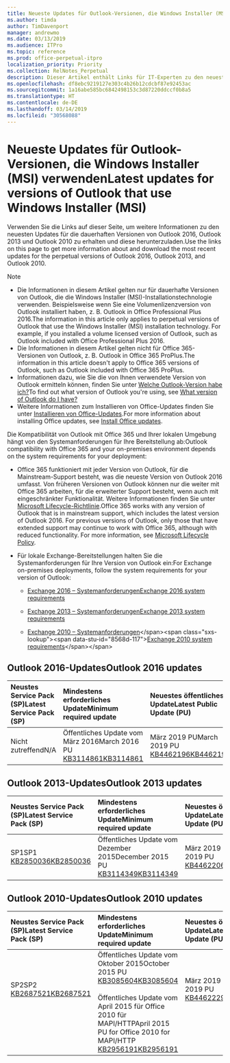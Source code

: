 ```yaml
---
title: Neueste Updates für Outlook-Versionen, die Windows Installer (MSI) verwenden
ms.author: timda
author: TimDavenport
manager: andrewmo
ms.date: 03/13/2019
ms.audience: ITPro
ms.topic: reference
ms.prod: office-perpetual-itpro
localization_priority: Priority
ms.collection: RelNotes_Perpetual
description: Dieser Artikel enthält Links für IT-Experten zu den neuesten Updateinformationen für dauerhafte Versionen von Outlook 2016, Outlook 2013 und Outlook 2010
ms.openlocfilehash: df8ebc9219127e303c4b26b12cdcbf87e92453ac
ms.sourcegitcommit: 1a16abe585bc6842498153c3d87220ddccf0b8a5
ms.translationtype: HT
ms.contentlocale: de-DE
ms.lasthandoff: 03/14/2019
ms.locfileid: "30568088"
---
```

# <a name="latest-updates-for-versions-of-outlook-that-use-windows-installer-msi"></a><span data-ttu-id="8568d-103">Neueste Updates für Outlook-Versionen, die Windows Installer (MSI) verwenden</span><span class="sxs-lookup"><span data-stu-id="8568d-103">Latest updates for versions of Outlook that use Windows Installer (MSI)</span></span>

<span data-ttu-id="8568d-104">Verwenden Sie die Links auf dieser Seite, um weitere Informationen zu den neuesten Updates für die dauerhaften Versionen von Outlook 2016, Outlook 2013 und Outlook 2010 zu erhalten und diese herunterzuladen.</span><span class="sxs-lookup"><span data-stu-id="8568d-104">Use the links on this page to get more information about and download the most recent updates for the perpetual versions of Outlook 2016, Outlook 2013, and Outlook 2010.</span></span>
  
> [!NOTE]
> - <span data-ttu-id="8568d-p101">Die Informationen in diesem Artikel gelten nur für dauerhafte Versionen von Outlook, die die Windows Installer (MSI)-Installationstechnologie verwenden. Beispielsweise wenn Sie eine Volumenlizenzversion von Outlook installiert haben, z. B. Outlook in Office Professional Plus 2016.</span><span class="sxs-lookup"><span data-stu-id="8568d-p101">The information in this article only applies to perpetual versions of Outlook that use the Windows Installer (MSI) installation technology. For example, if you installed a volume licensed version of Outlook, such as Outlook included with Office Professional Plus 2016.</span></span>
> - <span data-ttu-id="8568d-107">Die Informationen in diesem Artikel gelten nicht für Office 365-Versionen von Outlook, z. B. Outlook in Office 365 ProPlus.</span><span class="sxs-lookup"><span data-stu-id="8568d-107">The information in this article doesn't apply to Office 365 versions of Outlook, such as Outlook included with Office 365 ProPlus.</span></span>
> - <span data-ttu-id="8568d-108">Informationen dazu, wie Sie die von Ihnen verwendete Version von Outlook ermitteln können, finden Sie unter [Welche Outlook-Version habe ich?](https://support.office.com/article/b3a9568c-edb5-42b9-9825-d48d82b2257c)</span><span class="sxs-lookup"><span data-stu-id="8568d-108">To find out what version of Outlook you're using, see [What version of Outlook do I have?](https://support.office.com/article/b3a9568c-edb5-42b9-9825-d48d82b2257c)</span></span>
> - <span data-ttu-id="8568d-109">Weitere Informationen zum Installieren von Office-Updates finden Sie unter [Installieren von Office-Updates](https://support.office.com/article/2ab296f3-7f03-43a2-8e50-46de917611c5).</span><span class="sxs-lookup"><span data-stu-id="8568d-109">For more information about installing Office updates, see [Install Office updates](https://support.office.com/article/2ab296f3-7f03-43a2-8e50-46de917611c5).</span></span> 
  
<span data-ttu-id="8568d-110">Die Kompatibilität von Outlook mit Office 365 und Ihrer lokalen Umgebung hängt von den Systemanforderungen für Ihre Bereitstellung ab:</span><span class="sxs-lookup"><span data-stu-id="8568d-110">Outlook compatibility with Office 365 and your on-premises environment depends on the system requirements for your deployment:</span></span>
  
- <span data-ttu-id="8568d-p102">Office 365 funktioniert mit jeder Version von Outlook, für die Mainstream-Support besteht, was die neueste Version von Outlook 2016 umfasst. Von früheren Versionen von Outlook können nur die weiter mit Office 365 arbeiten, für die erweiterter Support besteht, wenn auch mit eingeschränkter Funktionalität. Weitere Informationen finden Sie unter [Microsoft Lifecycle-Richtlinie](https://support.microsoft.com/lifecycle).</span><span class="sxs-lookup"><span data-stu-id="8568d-p102">Office 365 works with any version of Outlook that is in mainstream support, which includes the latest version of Outlook 2016. For previous versions of Outlook, only those that have extended support may continue to work with Office 365, although with reduced functionality. For more information, see [Microsoft Lifecycle Policy](https://support.microsoft.com/lifecycle).</span></span>
    
- <span data-ttu-id="8568d-114">Für lokale Exchange-Bereitstellungen halten Sie die Systemanforderungen für Ihre Version von Outlook ein:</span><span class="sxs-lookup"><span data-stu-id="8568d-114">For Exchange on-premises deployments, follow the system requirements for your version of Outlook:</span></span>
    
  - [<span data-ttu-id="8568d-115">Exchange 2016 – Systemanforderungen</span><span class="sxs-lookup"><span data-stu-id="8568d-115">Exchange 2016 system requirements</span></span>](https://docs.microsoft.com/Exchange/plan-and-deploy/system-requirements)
    
  - [<span data-ttu-id="8568d-116">Exchange 2013 – Systemanforderungen</span><span class="sxs-lookup"><span data-stu-id="8568d-116">Exchange 2013 system requirements</span></span>](https://docs.microsoft.com/exchange/exchange-2013-system-requirements-exchange-2013-help)
    
  - <span data-ttu-id="8568d-117">[Exchange 2010 – Systemanforderungen](https://docs.microsoft.com/previous-versions/office/exchange-server-2010/aa996719(v=exchg.141))</span><span class="sxs-lookup"><span data-stu-id="8568d-117">[Exchange 2010 system requirements](https://docs.microsoft.com/previous-versions/office/exchange-server-2010/aa996719(v=exchg.141))</span></span>

   
## <a name="outlook-2016-updates"></a><span data-ttu-id="8568d-118">Outlook 2016-Updates</span><span class="sxs-lookup"><span data-stu-id="8568d-118">Outlook 2016 updates</span></span>

|<span data-ttu-id="8568d-119">**Neustes Service Pack (SP)**</span><span class="sxs-lookup"><span data-stu-id="8568d-119">**Latest Service Pack (SP)**</span></span>|<span data-ttu-id="8568d-120">**Mindestens erforderliches Update**</span><span class="sxs-lookup"><span data-stu-id="8568d-120">**Minimum required update**</span></span>|<span data-ttu-id="8568d-121">**Neuestes öffentliches Update**</span><span class="sxs-lookup"><span data-stu-id="8568d-121">**Latest Public Update (PU)**</span></span>|
|:-----|:-----|:-----|
|<span data-ttu-id="8568d-122">Nicht zutreffend</span><span class="sxs-lookup"><span data-stu-id="8568d-122">N/A</span></span>  <br/> |<span data-ttu-id="8568d-123">Öffentliches Update vom März 2016</span><span class="sxs-lookup"><span data-stu-id="8568d-123">March 2016 PU</span></span> <br/>[<span data-ttu-id="8568d-124">KB3114861</span><span class="sxs-lookup"><span data-stu-id="8568d-124">KB3114861</span></span>](https://support.microsoft.com/help/3114861) <br/> |<span data-ttu-id="8568d-125">März 2019 PU</span><span class="sxs-lookup"><span data-stu-id="8568d-125">March 2019 PU</span></span> <br/>[<span data-ttu-id="8568d-126">KB4462196</span><span class="sxs-lookup"><span data-stu-id="8568d-126">KB4462196</span></span>](https://support.microsoft.com/help/4462196) 

## <a name="outlook-2013-updates"></a><span data-ttu-id="8568d-127">Outlook 2013-Updates</span><span class="sxs-lookup"><span data-stu-id="8568d-127">Outlook 2013 updates</span></span>

|<span data-ttu-id="8568d-128">**Neustes Service Pack (SP)**</span><span class="sxs-lookup"><span data-stu-id="8568d-128">**Latest Service Pack (SP)**</span></span>|<span data-ttu-id="8568d-129">**Mindestens erforderliches Update**</span><span class="sxs-lookup"><span data-stu-id="8568d-129">**Minimum required update**</span></span>|<span data-ttu-id="8568d-130">**Neuestes öffentliches Update**</span><span class="sxs-lookup"><span data-stu-id="8568d-130">**Latest Public Update (PU)**</span></span>|
|:-----|:-----|:-----|
|<span data-ttu-id="8568d-131">SP1</span><span class="sxs-lookup"><span data-stu-id="8568d-131">SP1</span></span>  <br/>[<span data-ttu-id="8568d-132">KB2850036</span><span class="sxs-lookup"><span data-stu-id="8568d-132">KB2850036</span></span>](https://go.microsoft.com/fwlink/p/?LinkId=512538) <br/> |<span data-ttu-id="8568d-133">Öffentliches Update vom Dezember 2015</span><span class="sxs-lookup"><span data-stu-id="8568d-133">December 2015 PU</span></span> <br/>[<span data-ttu-id="8568d-134">KB3114349</span><span class="sxs-lookup"><span data-stu-id="8568d-134">KB3114349</span></span>](https://support.microsoft.com/kb/3114349) <br/> |<span data-ttu-id="8568d-135">März 2019 PU</span><span class="sxs-lookup"><span data-stu-id="8568d-135">March 2019 PU</span></span> <br/>[<span data-ttu-id="8568d-136">KB4462206</span><span class="sxs-lookup"><span data-stu-id="8568d-136">KB4462206</span></span>](https://support.microsoft.com/help/4462206)  |
   
## <a name="outlook-2010-updates"></a><span data-ttu-id="8568d-137">Outlook 2010-Updates</span><span class="sxs-lookup"><span data-stu-id="8568d-137">Outlook 2010 updates</span></span>

|<span data-ttu-id="8568d-138">**Neustes Service Pack (SP)**</span><span class="sxs-lookup"><span data-stu-id="8568d-138">**Latest Service Pack (SP)**</span></span>|<span data-ttu-id="8568d-139">**Mindestens erforderliches Update**</span><span class="sxs-lookup"><span data-stu-id="8568d-139">**Minimum required update**</span></span>|<span data-ttu-id="8568d-140">**Neuestes öffentliches Update**</span><span class="sxs-lookup"><span data-stu-id="8568d-140">**Latest Public Update (PU)**</span></span>|
|:-----|:-----|:-----|
|<span data-ttu-id="8568d-141">SP2</span><span class="sxs-lookup"><span data-stu-id="8568d-141">SP2</span></span> <br/>[<span data-ttu-id="8568d-142">KB2687521</span><span class="sxs-lookup"><span data-stu-id="8568d-142">KB2687521</span></span>](https://go.microsoft.com/fwlink/p/?LinkId=512542) <br><br><br><br/> |<span data-ttu-id="8568d-143">Öffentliches Update vom Oktober 2015</span><span class="sxs-lookup"><span data-stu-id="8568d-143">October 2015 PU</span></span> <br/> [<span data-ttu-id="8568d-144">KB3085604</span><span class="sxs-lookup"><span data-stu-id="8568d-144">KB3085604</span></span>](https://support.microsoft.com/kb/3085604) <br/><br/>  <span data-ttu-id="8568d-145">Öffentliches Update vom April 2015 für Office 2010 für MAPI/HTTP</span><span class="sxs-lookup"><span data-stu-id="8568d-145">April 2015 PU for Office 2010 for MAPI/HTTP</span></span> <br/> [<span data-ttu-id="8568d-146">KB2956191</span><span class="sxs-lookup"><span data-stu-id="8568d-146">KB2956191</span></span>](https://support.microsoft.com/de-DE/help/2956191/april-14-2015-update-for-office-2010-kb2956191) <br/> |<span data-ttu-id="8568d-147">März 2019 PU</span><span class="sxs-lookup"><span data-stu-id="8568d-147">March 2019 PU</span></span> <br/>[<span data-ttu-id="8568d-148">KB4462229</span><span class="sxs-lookup"><span data-stu-id="8568d-148">KB4462229</span></span>](https://support.microsoft.com/help/4462229) <br><br><br><br/>|
   

